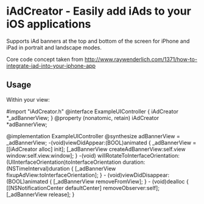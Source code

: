 iAdCreator - Easily add iAds to your iOS applications
=====================================================

Supports iAd banners at the top and bottom of the screen for iPhone and iPad in portrait and landscape modes. 

Core code concept taken from http://www.raywenderlich.com/1371/how-to-integrate-iad-into-your-iphone-app

Usage
-----

Within your view:

  #import "iAdCreator.h"
  @interface ExampleUIController {
    iAdCreator *_adBannerView;
  }
  @property (nonatomic, retain) iAdCreator *adBannerView;

  @implementation ExampleUIController
    @synthesize adBannerView = _adBannerView;
    -(void)viewDidAppear:(BOOL)animated {
      _adBannerView = [[iAdCreator alloc] init];
      [_adBannerView createAdBannerView:self.view window:self.view.window];
    }
    -(void) willRotateToInterfaceOrientation:(UIInterfaceOrientation)toInterfaceOrientation duration:(NSTimeInterval)duration {
      [_adBannerView fixupAdView:toInterfaceOrientation];
    }
    - (void)viewDidDisappear:(BOOL)animated {
      [_adBannerView removeFromView];
    }
    - (void)dealloc {
      [[NSNotificationCenter defaultCenter] removeObserver:self];
      [_adBannerView release];
    }
